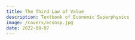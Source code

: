 ```yaml
---
title: The Third Law of Value
description: Textbook of Economic Superphysics
image: /covers/econsp.jpg
date: 2022-08-07
---
```

